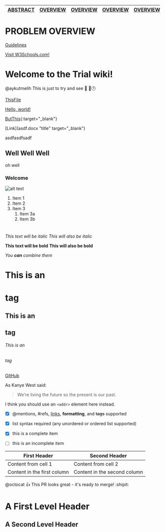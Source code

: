 [ABSTRACT](/README.md) | [OVERVIEW](Instances/README.md)  | [OVERVIEW](Instances/README.md)  | [OVERVIEW](Instances/README.md)  | [OVERVIEW](Instances/README.md) 
------------ | ------------- | ------------- | ------------- | -------------

PROBLEM OVERVIEW
====================


[Guidelines](Instances/README.md)

<a target="_blank" href="https://www.w3schools.com/">Visit W3Schools.com!</a>

# Welcome to the Trial wiki!

@aykutmelih
This is just to try and see :large_orange_diamond: :small_orange_diamond::clock2:

[ThisFile](asdf.docx)

<a href="asdf.docx" target="_blank">Hello, world!</a>

[ButThis](asdf.docx){:target="_blank"}

[Link](asdf.docx "title" target="_blank")

asdfasdfsadf
## Well Well Well

oh well

### Welcome

![alt text](https://github.com/ORProjects/Trial/blob/master/DEUFBEIE.png)

1. Item 1
1. Item 2
1. Item 3
   1. Item 3a
   1. Item 3b
   
#

*This text will be italic*
_This will also be italic_

**This text will be bold**
__This will also be bold__

_You **can** combine them_


# This is an <h1> tag
## This is an <h2> tag
###### This is an <h6> tag

[GitHub](http://github.com)



As Kanye West said:

> We're living the future so
> the present is our past.

I think you should use an
`<addr>` element here instead.


- [x] @mentions, #refs, [links](), **formatting**, and <del>tags</del> supported
- [x] list syntax required (any unordered or ordered list supported)
- [x] this is a complete item
- [ ] this is an incomplete item

 

First Header | Second Header
------------ | -------------
Content from cell 1 | Content from cell 2
Content in the first column | Content in the second column


@octocat :+1: This PR looks great - it's ready to merge! :shipit:


A First Level Header
====================

A Second Level Header
---------------------


















































